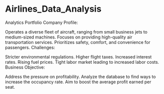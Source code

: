 # Airlines_Data_Analysis
Analytics Portfolio
Company Profile:

Operates a diverse fleet of aircraft, ranging from small business jets to medium-sized machines.
Focuses on providing high-quality air transportation services.
Prioritizes safety, comfort, and convenience for passengers.
Challenges:

Stricter environmental regulations.
Higher flight taxes.
Increased interest rates.
Rising fuel prices.
Tight labor market leading to increased labor costs.
Business Objective:

Address the pressure on profitability.
Analyze the database to find ways to increase the occupancy rate.
Aim to boost the average profit earned per seat.

